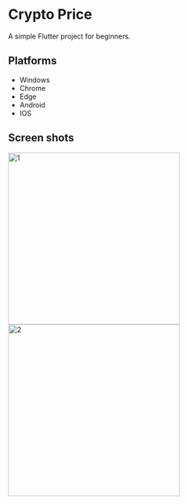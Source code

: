 # Crypto Price

A simple Flutter project for beginners.

## Platforms
- Windows
- Chrome
- Edge
- Android
- IOS

## Screen shots
<a href="#"><img style="width: 350px" src="https://i.ibb.co/VjcMmtz/1.png" alt="1" border="0"></a>
<a href="#"><img style="width: 350px" src="https://i.ibb.co/hBz3YKR/2.png" alt="2" border="0"></a>
